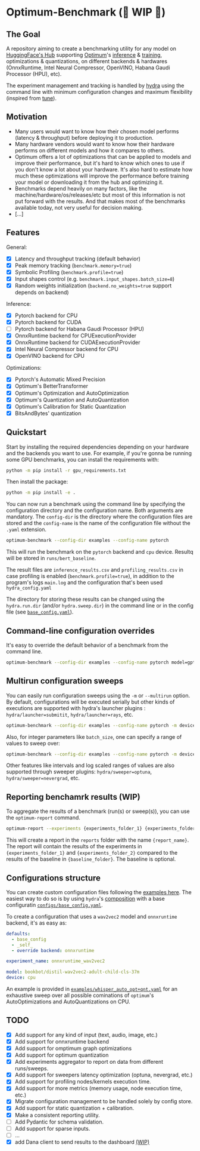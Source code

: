 # Optimum-Benchmark (🚧 WIP 🚧)

## The Goal

A repository aiming to create a benchmarking utility for any model on [HuggingFace's Hub](https://huggingface.co/models) supporting [Optimum](https://github.com/huggingface/optimum)'s [inference](https://github.com/huggingface/optimum#accelerated-inference) & [training](https://github.com/huggingface/optimum#accelerated-training), optimizations & quantizations, on different backends & hardwares (OnnxRuntime, Intel Neural Compressor, OpenVINO, Habana Gaudi Processor (HPU), etc).

The experiment management and tracking is handled by [hydra](https://hydra.cc/) using the command line with minimum configuration changes and maximum flexibility (inspired from [tune](https://github.com/huggingface/tune)).

## Motivation

- Many users would want to know how their chosen model performs (latency & throughput) before deploying it to production.
- Many hardware vendors would want to know how their hardware performs on different models and how it compares to others.
- Optimum offers a lot of optimizations that can be applied to models and improve their performance, but it's hard to know which ones to use if you don't know a lot about your hardware. It's also hard to estimate how much these optimizations will improve the performance before training your model or downloading it from the hub and optimizing it.
- Benchmarks depend heavily on many factors, like the machine/hardware/os/releases/etc but most of this information is not put forward with the results. And that makes most of the benchmarks available today, not very useful for decision making.
- [...]

## Features

General:

- [x] Latency and throughput tracking (default behavior)
- [x] Peak memory tracking (`benchmark.memory=true`)
- [x] Symbolic Profiling (`benchmark.profile=true`)
- [x] Input shapes control (e.g. `benchmark.input_shapes.batch_size=8`)
- [x] Random weights initialization (`backend.no_weights=true` support depends on backend)

Inference:

- [x] Pytorch backend for CPU
- [x] Pytorch backend for CUDA
- [ ] Pytorch backend for Habana Gaudi Processor (HPU)
- [x] OnnxRuntime backend for CPUExecutionProvider
- [x] OnnxRuntime backend for CUDAExecutionProvider
- [x] Intel Neural Compressor backend for CPU
- [x] OpenVINO backend for CPU

Optimizations:

- [x] Pytorch's Automatic Mixed Precision
- [x] Optimum's BetterTransformer
- [x] Optimum's Optimization and AutoOptimization
- [x] Optimum's Quantization and AutoQuantization
- [x] Optimum's Calibration for Static Quantization
- [x] BitsAndBytes' quantization

## Quickstart

Start by installing the required dependencies depending on your hardware and the backends you want to use.
For example, if you're gonna be running some GPU benchmarks, you can install the requirements with:

```bash
python -m pip install -r gpu_requirements.txt
```

Then install the package:

```bash
python -m pip install -e .
```

You can now run a benchmark using the command line by specifying the configuration directory and the configuration name.
Both arguments are mandatory. The `config-dir` is the directory where the configuration files are stored and the `config-name` is the name of the configuration file without the `.yaml` extension.

```bash
optimum-benchmark --config-dir examples --config-name pytorch
```

This will run the benchmark on the `pytorch` backend and `cpu` device. Resultq will be stored in `runs/bert_baseline`.

The result files are `inference_results.csv` and `profiling_results.csv` in case profiling is enabled (`benchmark.profile=true`), in addition to the program's logs `main.log` and the configuration that's been used `hydra_config.yaml`

The directory for storing these results can be changed using the `hydra.run.dir` (and/or `hydra.sweep.dir`) in the command line or in the config file (see [`base_config.yaml`](examples/base_config.yaml)).

## Command-line configuration overrides

It's easy to override the default behavior of a benchmark from the command line.

```bash
optimum-benchmark --config-dir examples --config-name pytorch model=gpt2 device=cuda:1
```

## Multirun configuration sweeps

You can easily run configuration sweeps using the `-m` or `--multirun` option. By default, configurations will be executed serially but other kinds of executions are supported with hydra's launcher plugins : `hydra/launcher=submitit`, `hydra/launcher=rays`, etc.

```bash
optimum-benchmark --config-dir examples --config-name pytorch -m device=cpu,cuda
```

Also, for integer parameters like `batch_size`, one can specify a range of values to sweep over:

```bash
optimum-benchmark --config-dir examples --config-name pytorch -m device=cpu,cuda benchmark.input_shapes.batch_size='range(1,10,step=2)'
```

Other features like intervals and log scaled ranges of values are also supported through sweeper plugins: `hydra/sweeper=optuna`, `hydra/sweeper=nevergrad`, etc.

## Reporting benchamrk results (WIP)

To aggregate the results of a benchmark (run(s) or sweep(s)), you can use the `optimum-report` command.

```bash
optimum-report --experiments {experiments_folder_1} {experiments_folder_2} --baseline {baseline_folder} --report-name {report_name}
```

This will create a report in the `reports` folder with the name `{report_name}`. The report will contain the results of the experiments in `{experiments_folder_1}` and `{experiments_folder_2}` compared to the results of the baseline in `{baseline_folder}`. The baseline is optional.

## Configurations structure

You can create custom configuration files following the [examples here](examples).
The easiest way to do so is by using `hydra`'s [composition](https://hydra.cc/docs/0.11/tutorial/composition/) with a base configuratin [`configs/base_config.yaml`](configs/base_config.yaml).

To create a configuration that uses a `wav2vec2` model and `onnxruntime` backend, it's as easy as:

```yaml
defaults:
  - base_config
  - _self_
  - override backend: onnxruntime

experiment_name: onnxruntime_wav2vec2

model: bookbot/distil-wav2vec2-adult-child-cls-37m
device: cpu
```

An example is provided in [`examples/whisper_auto_opt+qnt.yaml`](examples/whisper_auto_opt+qnt.yaml) for an exhaustive sweep over all possible cominations of `optimum`'s AutoOptimizations and AutoQuantizations on CPU.

## TODO

- [x] Add support for any kind of input (text, audio, image, etc.)
- [x] Add support for onnxruntime backend
- [x] Add support for omptimum graph optimizations
- [x] Add support for optimum quantization
- [x] Add experiments aggregator to report on data from different runs/sweeps.
- [x] Add support for sweepers latency optimization (optuna, nevergrad, etc.)
- [x] Add support for profiling nodes/kernels execution time.
- [x] Add support for more metrics (memory usage, node execution time, etc.)
- [x] Migrate configuration management to be handled solely by config store.
- [x] Add support for static quantization + calibration.
- [x] Make a consistent reporting utility.
- [ ] Add Pydantic for schema validation.
- [ ] Add support for sparse inputs.
- [ ] ...
- [x] add Dana client to send results to the dashboard [(WIP)](https://github.com/IlyasMoutawwakil/optimum-dana)
